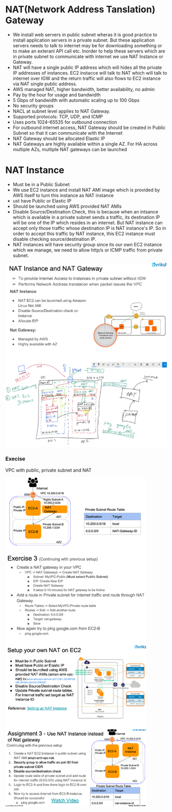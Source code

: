 # NAT(Network Address Tanslation) Gateway

- We install web servers in public subnet wheras it is good practice to install application servers in a private subnet. But these application servers needs to talk to internet may be for downloading something or to make an exteranl API call etc. Inorder to help these servers which are in private subnet to communicate with internet we use NAT Instance or Gateway.
- NAT will have a single public IP address which will hides all the private IP addresses of instances. EC2 instacce will talk to NAT which will talk to internet over IGW and the return traffic will also flows to EC2 instance via NAT single public address.
- AWS managed NAT, higher bandwidth, better availability, no admin
- Pay by the hour for usage and bandwidth
- 5 Gbps of bandwidth with automatic scaling up to 100 Gbps
- No security groups
- NACL at subnet level applies to NAT Gateway.
- Supported protocols: TCP, UDP, and ICMP
- Uses ports 1024–65535 for outbound connection
- For outbound internet access, NAT Gateway should be created in Public Subnet so that it can communicate with the Internet
- NAT Gateway should be allocated Elastic IP
- NAT Gateways are highly available within a single AZ. For HA across multiple AZs, multiple NAT gateways can be launched

# NAT Instance
- Must be in a Public Subnet
- We use EC2 instance and install NAT AMI image which is provided by AWS itself to turn this instance as NAT instance
- ust have Public or Elastic IP
- Should be launched using AWS provided NAT AMIs
- Disable Source/Destination Check, this is because when an intsance which is available in a private subnet sends a traffic, its destination IP will be one of the IP which resides in an internet. But NAT instance can accept only those traffic whose destination IP is NAT instance's IP. So in order to accept this traffic by NAT instance, this EC2 instance must disable checking source/destination IP.
- NAT instances will have security group since its our own EC2 instance which we manage, we need to allow http/s or ICMP traffic from private subnet.

![stack_heap](images/nat.drawio.png "icon")

### Execise

VPC with public, private subnet and NAT

![stack_heap](images/nat2.drawio.png "icon")